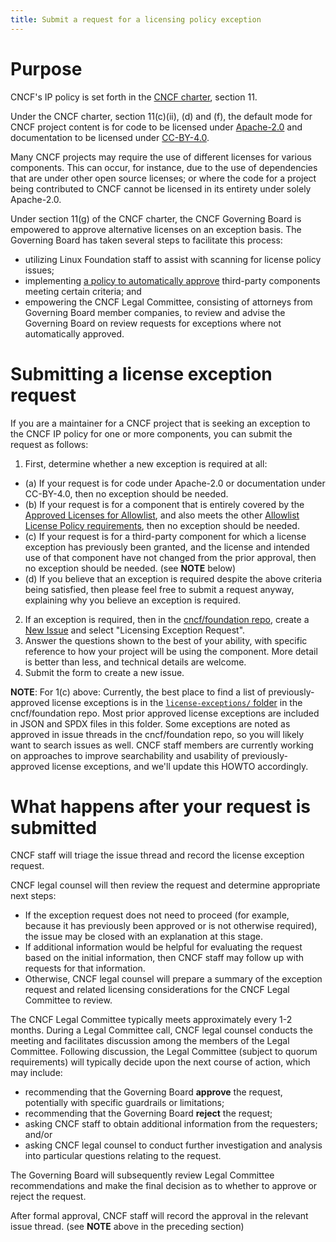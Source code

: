 ```yaml
---
title: Submit a request for a licensing policy exception
---
```


# Purpose

CNCF's IP policy is set forth in the [CNCF charter], section 11.

Under the CNCF charter, section 11(c)(ii), (d) and (f), the default mode for CNCF project content is for code to be licensed under [Apache-2.0](https://www.apache.org/licenses/LICENSE-2.0.txt) and documentation to be licensed under [CC-BY-4.0](https://creativecommons.org/licenses/by/4.0/legalcode.en).

Many CNCF projects may require the use of different licenses for various components. This can occur, for instance, due to the use of dependencies that are under other open source licenses; or where the code for a project being contributed to CNCF cannot be licensed in its entirety under solely Apache-2.0.

Under section 11(g) of the CNCF charter, the CNCF Governing Board is empowered to approve alternative licenses on an exception basis. The Governing Board has taken several steps to facilitate this process:

* utilizing Linux Foundation staff to assist with scanning for license policy issues;
* implementing [a policy to automatically approve](https://github.com/cncf/foundation/blob/main/allowed-third-party-license-policy.md) third-party components meeting certain criteria; and
* empowering the CNCF Legal Committee, consisting of attorneys from Governing Board member companies, to review and advise the Governing Board on review requests for exceptions where not automatically approved.

# Submitting a license exception request

If you are a maintainer for a CNCF project that is seeking an exception to the CNCF IP policy for one or more components, you can submit the request as follows:

1. First, determine whether a new exception is required at all:

  * (a) If your request is for code under Apache-2.0 or documentation under CC-BY-4.0, then no exception should be needed.
  * (b) If your request is for a component that is entirely covered by the [Approved Licenses for Allowlist](https://github.com/cncf/foundation/blob/main/allowed-third-party-license-policy.md#approved-licenses-for-allowlist), and also meets the other [Allowlist License Policy requirements](https://github.com/cncf/foundation/blob/main/allowed-third-party-license-policy.md#cncf-allowlist-license-policy), then no exception should be needed.
  * (c) If your request is for a third-party component for which a license exception has previously been granted, and the license and intended use of that component have not changed from the prior approval, then no exception should be needed. (see **NOTE** below)
  * (d) If you believe that an exception is required despite the above criteria being satisfied, then please feel free to submit a request anyway, explaining why you believe an exception is required.

2. If an exception is required, then in the [cncf/foundation repo](https://github.com/cncf/foundation/), create a [New Issue](https://github.com/cncf/foundation/issues/new/choose) and select "Licensing Exception Request".
3. Answer the questions shown to the best of your ability, with specific reference to how your project will be using the component. More detail is better than less, and technical details are welcome.
4. Submit the form to create a new issue.

**NOTE**: For 1(c) above: Currently, the best place to find a list of previously-approved license exceptions is in the [`license-exceptions/` folder](https://github.com/cncf/foundation/tree/main/license-exceptions) in the cncf/foundation repo. Most prior approved license exceptions are included in JSON and SPDX files in this folder. Some exceptions are noted as approved in issue threads in the cncf/foundation repo, so you will likely want to search issues as well. CNCF staff members are currently working on approaches to improve searchability and usability of previously-approved license exceptions, and we'll update this HOWTO accordingly.

# What happens after your request is submitted

CNCF staff will triage the issue thread and record the license exception request.

CNCF legal counsel will then review the request and determine appropriate next steps:

* If the exception request does not need to proceed (for example, because it has previously been approved or is not otherwise required), the issue may be closed with an explanation at this stage.
* If additional information would be helpful for evaluating the request based on the initial information, then CNCF staff may follow up with requests for that information.
* Otherwise, CNCF legal counsel will prepare a summary of the exception request and related licensing considerations for the CNCF Legal Committee to review.

The CNCF Legal Committee typically meets approximately every 1-2 months. During a Legal Committee call, CNCF legal counsel conducts the meeting and facilitates discussion among the members of the Legal Committee. Following discussion, the Legal Committee (subject to quorum requirements) will typically decide upon the next course of action, which may include:

* recommending that the Governing Board **approve** the request, potentially with specific guardrails or limitations;
* recommending that the Governing Board **reject** the request;
* asking CNCF staff to obtain additional information from the requesters; and/or
* asking CNCF legal counsel to conduct further investigation and analysis into particular questions relating to the request.

The Governing Board will subsequently review Legal Committee recommendations and make the final decision as to whether to approve or reject the request.

After formal approval, CNCF staff will record the approval in the relevant issue thread. (see **NOTE** above in the preceding section)

[CNCF Charter]: https://github.com/cncf/foundation/blob/master/charter.md
